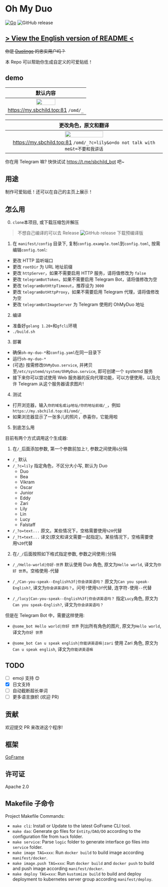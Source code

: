 # Oh My Duo

[![Go](https://github.com/sb-child/OhMyDuo/actions/workflows/go.yml/badge.svg)](https://github.com/sb-child/OhMyDuo/actions/workflows/go.yml) ![GitHub release](https://img.shields.io/github/v/release/sb-child/OhMyDuo)

## [> View the English version of README <](./translate/en/)

~~你是 [Duolingo](https://duolingo.com/) 的忠实用户吗？~~

本 Repo 可以帮助你生成自定义的可爱贴纸！

## demo

|                               默认内容                               |
| :------------------------------------------------------------------: |
| <img src="https://my.sbchild.top:81/omd/_?x=fj32j340if" width="50%"> |
|                  https://my.sbchild.top:81 `/omd/_`                  |

|                                                   更改角色，原文和翻译                                                   |
| :----------------------------------------------------------------------------------------------------------------------: |
| <img src="https://my.sbchild.top:81/omd/_?c=lily&o=do%20not%20talk%20with%20me&t=不要和我讲话&x=fyufyudtry" width="50%"> |
|                      https://my.sbchild.top:81 `/omd/_?c=lily&o=do not talk with me&t=不要和我讲话`                      |

你在用 Telegram 嘛? 快快试试 <https://t.me/sbchild_bot> 吧~

## 用途

制作可爱贴纸！还可以在自己的主页上展示！

## 怎么用

0. `clone`本项目, 或下载压缩包并解压

> 不想自己编译的可以去 Release ![GitHub release](https://img.shields.io/github/v/release/sb-child/OhMyDuo) 下载预编译版

1. 在 `manifest/config` 目录下, 复制`config.example.toml`到`config.toml`, 按需编辑`config.toml`:

- 更改 HTTP 监听端口
- 更改 `rootDir` 为 URL 地址前缀
- 更改 `httpServer`，如果不需要启用 HTTP 服务，请将值修改为 `false`
- 更改 `telegramBotToken`，如果不需要启用 Telegram Bot，请将值修改为空
- 更改 `telegramBotHttpTimeout`，推荐设为 `3000`
- 更改 `telegramBotHttpProxy`，如果不需要启用 Telegram 代理，请将值修改为空
- 更改 `telegramBotImageServer` 为 Telegram 使用的 OhMyDuo 地址

2. 编译

- 准备好`golang 1.20+`和`gfcli`环境
- `./build.sh`

3. 部署

- 确保`oh-my-duo-*`和`config.yaml`在同一目录下
- 运行`oh-my-duo-*`
- (可选) 按需修改`OhMyDuo.service`, 并拷贝至`/etc/systemd/system/OhMyDuo.service`, 即可创建一个 systemd 服务
- 接下来你可以尝试使用 Web 服务器的反向代理功能，可以方便使用，以及允许 Telegram 从这个服务器请求图片!

4. 测试

- 打开浏览器，输入`你的域名或ip地址/你的地址前缀/_`，例如`https://my.sbchild.top:81/omd/_`
- 如果浏览器显示了一张多儿的照片，恭喜你，它能用啦

5. 到底怎么用

目前有两个方式调用这个生成器:

1. 在`/_`后面添加参数, 第一个参数前加上`?`, 参数之间使用`&`分隔

- `/_` 默认
- `/_?c=lily` 指定角色，不区分大小写, 默认为 Duo
  - Duo
  - Bea
  - Vikram
  - Oscar
  - Junior
  - Eddy
  - Zari
  - Lily
  - Lin
  - Lucy
  - Falstaff
- `/_?o=text...` 原文。某些情况下，空格需要使用`%20`代替
- `/_?t=text...` 译文(原文和译文需要一起指定)。某些情况下，空格需要使用`%20`代替

2. 在`/_/`后面按照如下格式指定参数, 参数之间使用`|`分隔

- `/_/Hello-world|你好-世界` 默认使用 Duo 角色, 原文为`Hello world`, 译文为`你好 世界`。空格使用`-`代替

- `/_/Can-you-speak--English%3f|你会讲英语吗？` 原文为`Can you speak-English?`, 译文为`你会讲英语吗？`。问号`?`使用`%3f`代替, 连字符`-`使用`--`代替

- `/_/lucy|Can-you-speak--English%3f|你会讲英语吗？` 指定`Lucy`角色, 原文为`Can you speak-English?`, 译文为`你会讲英语吗？`

但是在 Telegram Bot 中，需要这样使用:

- `@some_bot Hello world|你好 世界` 列出所有角色的图片, 原文为`Hello world`, 译文为`你好 世界`

- `@some_bot Can u speak english|你能讲英语嘛|zari` 使用 Zari 角色, 原文为`Can u speak english`, 译文为`你能讲英语嘛`

## TODO

- [ ] emoji 支持 😊
- [x] 日文支持
- [ ] 自动截断超长单词
- [ ] 更多语言旗帜 (欢迎 PR)

## 贡献

欢迎提交 PR 来改进这个程序!

## 框架

[GoFrame](https://goframe.org)

## 许可证

Apache 2.0

## Makefile 子命令

Project Makefile Commands:

- `make cli`: Install or Update to the latest GoFrame CLI tool.
- `make dao`: Generate go files for `Entity/DAO/DO` according to the configuration file from `hack` folder.
- `make service`: Parse `logic` folder to generate interface go files into `service` folder.
- `make image TAG=xxx`: Run `docker build` to build image according `manifest/docker`.
- `make image.push TAG=xxx`: Run `docker build` and `docker push` to build and push image according `manifest/docker`.
- `make deploy TAG=xxx`: Run `kustomize build` to build and deploy deployment to kubernetes server group according `manifest/deploy`.
